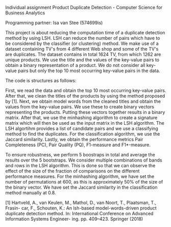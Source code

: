 Individual assignment Product Duplicate Detection - Computer Science for Business Analytics

Programming partner: Isa van Stee (574699is)

This project is about reducing the computation time of a duplicate detection method by using LSH. LSH can reduce the number of pairs which have to be considered by the classifier (or clustering) method. We make use of a dataset containing TV's from 4 different Web shop and some of the TV's are duplicates. The dataset contains in total 1624 TV, from which 1262 are unique products. We use the title and the values of the key-value pairs to obtain a binary representation of a product. We do not consider all key-value pairs but only the top 10 most occurring key-value pairs in the data.

The code is structures as follows:

First, we read the data and obtain the top 10 most occurring key-value pairs. After that, we clean the titles of the products by using the method proposed by [1]. Next, we obtain model words from the cleaned titles and obtain the values from the key-value pairs. We use these to create binary vectors representing the products. Putting these vectors together results in a binary matrix. After that, we use the minhashing algorithm to create a signature matrix which will then be used as the input matrix in the LSH algorithm. The LSH algortihm provides a list of candidate pairs and we use a classifying method to find the duplicates. For the classification algorithm, we use the Jaccard similarity. Lastly, we obtain the performance metrics Pair Completeness (PC), Pair Quality (PQ),  F1-measure and F1*-measure.

To ensure robustness, we perform 5 boostraps in total and average the results over the 5 bootstraps. We consider multiple combinations of bands and rows in the LSH algorithm. This is done so that we can observe the effect of the size of the fraction of comparisons on the different performance measures. For the minhashing algorithm, we have set the number of permutations at 600, as this is approximately 50% of the size of the binary vector. We have set the Jaccard similarity in the classification method manually at 0.8.


[1] Hartveld, A., van Keulen, M., Mathol, D., van Noort, T., Plaatsman, T., Frasin-
car, F., Schouten, K.: An lsh-based model-words-driven product duplicate detection
method. In: International Conference on Advanced Information Systems Engineer-
ing. pp. 409–423. Springer (2018)

